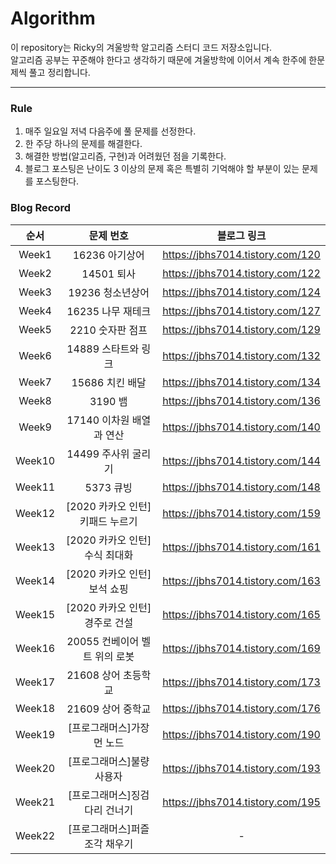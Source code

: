 # Algorithm
이 repository는 Ricky의 겨울방학 알고리즘 스터디 코드 저장소입니다.  
알고리즘 공부는 꾸준해야 한다고 생각하기 때문에 겨울방학에 이어서 계속 한주에 한문제씩 풀고 정리합니다.
  
---
  
### Rule
1. 매주 일요일 저녁 다음주에 풀 문제를 선정한다.
2. 한 주당 하나의 문제를 해결한다.
3. 해결한 방법(알고리즘, 구현)과 어려웠던 점을 기록한다.   
4. 블로그 포스팅은 난이도 3 이상의 문제 혹은 특별히 기억해야 할 부분이 있는 문제를 포스팅한다.

### Blog Record
|순서|문제 번호|블로그 링크|
|:---:|:---:|:---:|
|Week1|16236 아기상어|https://jbhs7014.tistory.com/120|
|Week2|14501 퇴사|https://jbhs7014.tistory.com/122|
|Week3|19236 청소년상어|https://jbhs7014.tistory.com/124|
|Week4|16235 나무 재테크|https://jbhs7014.tistory.com/127|
|Week5|2210 숫자판 점프|https://jbhs7014.tistory.com/129|
|Week6|14889 스타트와 링크|https://jbhs7014.tistory.com/132|
|Week7|15686 치킨 배달|https://jbhs7014.tistory.com/134|
|Week8|3190 뱀|https://jbhs7014.tistory.com/136|
|Week9|17140 이차원 배열과 연산|https://jbhs7014.tistory.com/140|
|Week10|14499 주사위 굴리기|https://jbhs7014.tistory.com/144|
|Week11|5373 큐빙|https://jbhs7014.tistory.com/148|
|Week12|[2020 카카오 인턴] 키패드 누르기|https://jbhs7014.tistory.com/159|
|Week13|[2020 카카오 인턴] 수식 최대화|https://jbhs7014.tistory.com/161|
|Week14|[2020 카카오 인턴] 보석 쇼핑|https://jbhs7014.tistory.com/163|
|Week15|[2020 카카오 인턴] 경주로 건설|https://jbhs7014.tistory.com/165|
|Week16|20055 컨베이어 벨트 위의 로봇|https://jbhs7014.tistory.com/169|
|Week17|21608 상어 초등학교|https://jbhs7014.tistory.com/173|
|Week18|21609 상어 중학교|https://jbhs7014.tistory.com/176|
|Week19|[프로그래머스]가장 먼 노드|https://jbhs7014.tistory.com/190|
|Week20|[프로그래머스]불량 사용자|https://jbhs7014.tistory.com/193|
|Week21|[프로그래머스]징검다리 건너기|https://jbhs7014.tistory.com/195|
|Week22|[프로그래머스]퍼즐 조각 채우기|-|